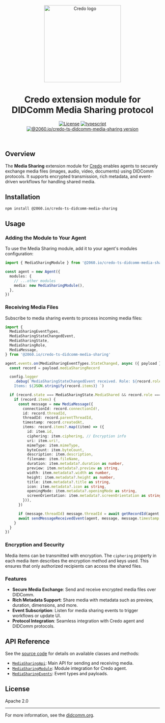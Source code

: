 <p align="center">
  <br />
  <img
    alt="Credo logo"
    src="https://github.com/openwallet-foundation/credo-ts/blob/c7886cb8377ceb8ee4efe8d264211e561a75072d/images/credo-logo.png"
    height="250px"
  />
</p>
<h1 align="center"><b>Credo extension module for DIDComm Media Sharing protocol</b></h1>
<p align="center">
  <a
    href="https://raw.githubusercontent.com/openwallet-foundation/credo-ts-ext/main/LICENSE"
    ><img
      alt="License"
      src="https://img.shields.io/badge/License-Apache%202.0-blue.svg"
  /></a>
  <a href="https://www.typescriptlang.org/"
    ><img
      alt="typescript"
      src="https://img.shields.io/badge/%3C%2F%3E-TypeScript-%230074c1.svg"
  /></a>
  <a href="https://www.npmjs.com/package/@2060.io/credo-ts-didcomm-media-sharing"
    ><img
      alt="@2060.io/credo-ts-didcomm-media-sharing version"
      src="https://img.shields.io/npm/v/@2060.io/credo-ts-didcomm-media-sharing"
  /></a>
</p>
<br />

## Overview

The **Media Sharing** extension module for [Credo](https://github.com/openwallet-foundation/credo-ts) enables agents to securely exchange media files (images, audio, video, documents) using DIDComm protocols. It supports encrypted transmission, rich metadata, and event-driven workflows for handling shared media.

## Installation

```bash
npm install @2060.io/credo-ts-didcomm-media-sharing
```

## Usage

### Adding the Module to Your Agent

To use the Media Sharing module, add it to your agent's modules configuration:

```typescript
import { MediaSharingModule } from '@2060.io/credo-ts-didcomm-media-sharing'

const agent = new Agent({
  modules: {
    // ...other modules
    media: new MediaSharingModule(),
  },
})
```

### Receiving Media Files

Subscribe to media sharing events to process incoming media files:

```typescript
import {
  MediaSharingEventTypes,
  MediaSharingStateChangedEvent,
  MediaSharingState,
  MediaSharingRole,
  MediaMessage,
} from '@2060.io/credo-ts-didcomm-media-sharing'

agent.events.on(MediaSharingEventTypes.StateChanged, async ({ payload }: MediaSharingStateChangedEvent) => {
  const record = payload.mediaSharingRecord

  config.logger
    .debug(`MediaSharingStateChangedEvent received. Role: ${record.role} Connection id: ${record.connectionId}. 
    Items: ${JSON.stringify(record.items)} `)

  if (record.state === MediaSharingState.MediaShared && record.role === MediaSharingRole.Receiver) {
    if (record.items) {
      const message = new MediaMessage({
        connectionId: record.connectionId!,
        id: record.threadId,
        threadId: record.parentThreadId,
        timestamp: record.createdAt,
        items: record.items?.map((item) => ({
          id: item.id,
          ciphering: item.ciphering, // Encryption info
          uri: item.uri!,
          mimeType: item.mimeType,
          byteCount: item.byteCount,
          description: item.description,
          filename: item.fileName,
          duration: item.metadata?.duration as number,
          preview: item.metadata?.preview as string,
          width: item.metadata?.width as number,
          height: item.metadata?.height as number,
          title: item.metadata?.title as string,
          icon: item.metadata?.icon as string,
          openingMode: item.metadata?.openingMode as string,
          screenOrientation: item.metadata?.screenOrientation as string,
        })),
      })

      if (message.threadId) message.threadId = await getRecordId(agent, message.threadId)
      await sendMessageReceivedEvent(agent, message, message.timestamp, config)
    }
  }
})
```

### Encryption and Security

Media items can be transmitted with encryption. The `ciphering` property in each media item describes the encryption method and keys used. This ensures that only authorized recipients can access the shared files.

### Features

- **Secure Media Exchange**: Send and receive encrypted media files over DIDComm.
- **Rich Metadata Support**: Share media with metadata such as preview, duration, dimensions, and more.
- **Event Subscription**: Listen for media sharing events to trigger workflows or update UI.
- **Protocol Integration**: Seamless integration with Credo agent and DIDComm protocols.

## API Reference

See the [source code](./src/) for details on available classes and methods:

- [`MediaSharingApi`](./src/MediaSharingApi.ts): Main API for sending and receiving media.
- [`MediaSharingModule`](./src/MediaSharingModule.ts): Module integration for Credo agent.
- [`MediaSharingEvents`](./src/MediaSharingEvents.ts): Event types and payloads.

## License

Apache 2.0

---

For more information, see the [didcomm.org](https://didcomm.org/media-sharing/1.0/).
